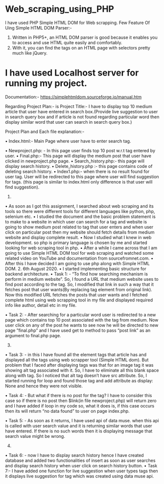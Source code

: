 # Web_scraping_using_PHP

I have used PHP Simple HTML DOM for Web scrapping.
Few Feature Of Uing Simple HTML DOM Parser:-
1) Written in PHP5+, an HTML DOM parser is good because it enables you to access and use HTML quite easily and comfortably.
2) With it, you can find the tags on an HTML page with selectors pretty much like jQuery.

# I have used Localhost server for running my project.
Documentation:- https://simplehtmldom.sourceforge.io/manual.htm

Regarding Project Plan:- is 
Project Title:- I have to display top 10 medium article that user have entered in search box.(Provide live suggestion to user in search query box and if article is not found regarding particular word then display similar word that user can search in search query box.)

Project Plan and Each file explanation:- 

•	Index.html:- Main Page where user have to enter search tag.

•	Newproject.php: - In this page user finds top 10 post w.r.t tag entered by user.
•	Final.php:- This page will display the medium post that user have clicked in newproject.php page.
•	Search_history.php:- this page will display search history.
•	Delete_history.php :-  this page contains code of deleting search history.
•	Index1.php:- when there is no result found for user tag. User will be redirected to this page where user will find suggestion for tags. (this page is similar to index.html only difference is that user will find suggestion).

1.	

•	As soon as I got this assignment, I searched about web scraping and its tools so there were different tools for different languages like python, php, selenium etc. 
•	I studied the document and the basic problem statement is to make to a website in which user can search for a tag and website is going to show medium post related to tag that user enters and when user click on particular post then my website should fetch details from medium website and display complete result.
•	Now I studied what I knew in web development. so php is primary language is chosen by me and started looking for web scraping tool in php.
•	After a while I came across that I am going to use Simple HTML DOM tool for web scraping and watched some related video on YouTube and documentation from sourcefromnet.com.
•	After this I have decided I am going to use php along with Simple HTML DOM.
2.	6th August 2020.
•	I started implementing basic structure for backend architecture. 
•	Task 1: - “To find how searching mechanism is perform in medium website”. So, I found a URL that medium website uses to find post according to the tag. So, I modified that link in such a way that it fetches post that user wants(By replacing tag element from original link). Now this modified URL fetches the posts that user wants and I fetched complete html using web scrapping tool in my file and displayed required info like author, detail etc in my file. 

•	Task 2: - After searching for a particular word user is redirected to a new page which contains top 10 post associated with the tag from medium. Now user click on any of the post he wants to see now he will be directed to new page ”final.php” and I have used get to method to pass “post link” as an argument to final.php page.

3.	 
•	Task 3: - in this I have found all the element tags that article has and displayed all the tags using web scrapper tool (Simple HTML dom). But problem that I faced after displaying tags was that for an image tag it was showing alt tag associated with it. So, I have to eliminate all this blank space along with tag. So I noticed that alt tag doesn’t have src attribute. So, I started running for loop and found those tag and add attribute as display: None and hence they were not visible.  

•	Task 4: - But what if there is no post for the tag? I have to consider this case so if there is no post then $link(in file newproject.php)  will return zero and I have added if loop in my code so, what it does is, if this case occurs then its will return “no data found” to user on page index.php.

•	Task 5: - As soon as it returns, I have used api of data muse. when this api is called with user search value and it is returning similar words that user have entered. If there is no such words then it is displaying message that search value might be wrong.

4.	 
•	Task 6: - now I have to display search history hence I have created database and added two functionalities of insert as soon as user searches and display search history when user click on search history button.
•	Task 7:- I have added one function for live suggestion when user types tags then it displays live suggestion for tag which was created using data muse api. 
